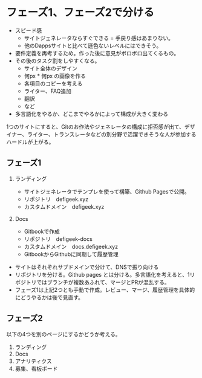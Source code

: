 # フェーズ1、フェーズ2で分ける

- スピード感
    - サイトジェネレータならすぐできる = 手戻り感はあまりない。
    - 他のDappsサイトと比べて遜色ないレベルにはできそう。
- 要件定義を再考するため。作った後に意見がボロボロ出てくるもの。
- その後のタスク割をしやすくなる。
    - サイト全体のデザイン
    - 何px * 何px の画像を作る
    - 各項目のコピーを考える
    - ライター、FAQ追加
    - 翻訳
    - など
- 多言語化をやるか、どこまでやるかによって構成が大きく変わる

1つのサイトにすると、Gitのお作法やジェネレータの構成に拒否感が出て、デザイナー、ライター、トランスレータなどの別分野で活躍できそうな人が参加するハードルが上がる。


## フェーズ1

1. ランディング
    - サイトジェネレータでテンプレを使って構築、Github Pagesで公開。
    - リポジトリ　defigeek.xyz
    - カスタムドメイン　defigeek.xyz

2. Docs
    - Gitbookで作成
    - リポジトリ　defigeek-docs
    - カスタムドメイン　docs.defigeek.xyz
    - GitbookからGithubに同期して履歴管理

- サイトはそれぞれサブドメインで分けて、DNSで振り向ける
- リポジトリを分ける。Github pages とは分ける。多言語化を考えると、1リポジトリではブランチが複数あふれて、マージとPRが混乱する。
- フェーズ1は上記2つとも手動で作成。レビュー、マージ、履歴管理を具体的にどうやるかは後で見直す。


## フェーズ2

以下の4つを別のページにするかどうか考える。

1. ランディング
2. Docs
3. アナリティクス
4. 募集、看板ボード

